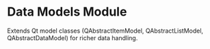 # Data Models Module

Extends Qt model classes (QAbstractItemModel, QAbstractListModel, QAbstractDataModel) for richer data handling.
